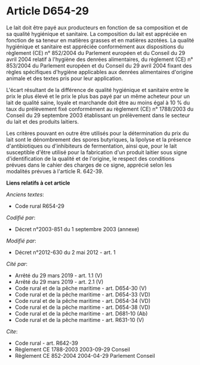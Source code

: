 # Article D654-29

Le lait doit être payé aux producteurs en fonction de sa composition et de sa qualité hygiénique et sanitaire. La composition
du lait est appréciée en fonction de sa teneur en matières grasses et en matières azotées. La qualité hygiénique et sanitaire
est appréciée conformément aux dispositions du règlement (CE) n° 852/2004 du Parlement européen et du Conseil du 29 avril
2004 relatif à l'hygiène des denrées alimentaires, du règlement (CE) n° 853/2004 du Parlement européen et du Conseil du 29
avril 2004 fixant des règles spécifiques d'hygiène applicables aux denrées alimentaires d'origine animale et des textes pris
pour leur application. 

L'écart résultant de la différence de qualité hygiénique et sanitaire entre le prix le plus élevé et le prix le plus bas payé
par un même acheteur pour un lait de qualité saine, loyale et marchande doit être au moins égal à 10 % du taux du prélèvement
fixé conformément au règlement (CE) n° 1788/2003 du Conseil du 29 septembre 2003 établissant un prélèvement dans le secteur
du lait et des produits laitiers. 

Les critères pouvant en outre être utilisés pour la détermination du prix du lait sont le dénombrement des spores butyriques,
la lipolyse et la présence d'antibiotiques ou d'inhibiteurs de fermentation, ainsi que, pour le lait susceptible d'être
utilisé pour la fabrication d'un produit laitier sous signe d'identification de la qualité et de l'origine, le respect des
conditions prévues dans le cahier des charges de ce signe, apprécié selon les modalités prévues à l'article R. 642-39.

**Liens relatifs à cet article**

_Anciens textes_:

  - Code rural R654-29

_Codifié par_:

  - Décret n°2003-851 du 1 septembre 2003 (annexe)

_Modifié par_:

  - Décret n°2012-630 du 2 mai 2012 - art. 1

_Cité par_:

  - Arrêté du 29 mars 2019 - art. 1.1 (V)
  - Arrêté du 29 mars 2019 - art. 2.1 (V)
  - Code rural et de la pêche maritime - art. D654-30 (V)
  - Code rural et de la pêche maritime - art. D654-33 (VD)
  - Code rural et de la pêche maritime - art. D654-34 (VD)
  - Code rural et de la pêche maritime - art. D654-38 (VD)
  - Code rural et de la pêche maritime - art. D681-10 (Ab)
  - Code rural et de la pêche maritime - art. R631-10 (V)

_Cite_:

  - Code rural - art. R642-39
  - Règlement CE 1788-2003 2003-09-29 Conseil
  - Règlement CE 852-2004 2004-04-29 Parlement Conseil
